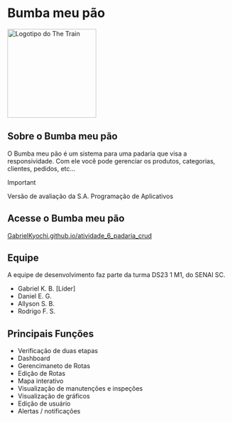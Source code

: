 # Bumba meu pão
<img src="assets/" alt="Logotipo do The Train" width="200"/>

## Sobre o Bumba meu pão
O Bumba meu pão é um sistema para uma padaria que visa a responsividade. Com ele você pode gerenciar os produtos, categorias, clientes, pedidos, etc...
> [!IMPORTANT]
> Versão de avaliação da S.A. Programação de Aplicativos
## Acesse o Bumba meu pão
[GabrielKyochi.github.io/atividade_6_padaria_crud](https://github.com/GabrielKyochi/atividade_6_padaria_crud)
## Equipe
A equipe de desenvolvimento faz parte da turma DS23 1 M1, do SENAI SC.
- Gabriel K. B. [Líder]
- Daniel E. G.
- Allyson S. B. 
- Rodrigo F. S.
## Principais Funções
- Verificação de duas etapas
- Dashboard
- Gerencimaneto de Rotas
- Edição de Rotas
- Mapa interativo
- Visualização de manutenções e inspeções
- Visualização de gráficos
- Edição de usuário
- Alertas / notificações